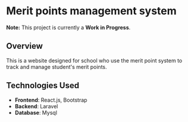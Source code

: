 # Merit points management system
**Note:** This project is currently a **Work in Progress**.
## Overview
This is a website designed for school who use the merit point system to track and manage student's merit points.

## Technologies Used
- **Frontend**: React.js, Bootstrap
- **Backend**: Laravel
- **Database**: Mysql
